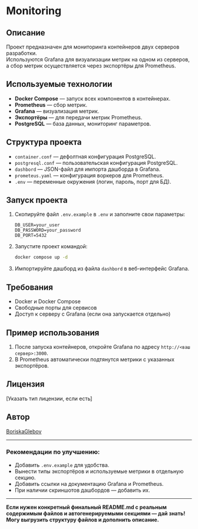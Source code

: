 # Monitoring

## Описание

Проект предназначен для мониторинга контейнеров двух серверов разработки.  
Используются Grafana для визуализации метрик на одном из серверов, а сбор метрик осуществляется через экспортёры для Prometheus.

## Используемые технологии

- **Docker Compose** — запуск всех компонентов в контейнерах.
- **Prometheus** — сбор метрик.
- **Grafana** — визуализация метрик.
- **Экспортёры** — для передачи метрик Prometheus.
- **PostgreSQL** — база данных, мониторинг параметров.

## Структура проекта

- `container.conf` — дефолтная конфигурация PostgreSQL.
- `postgresql.conf` — пользовательская конфигурация PostgreSQL.
- `dashbord` — JSON-файл для импорта дашборда в Grafana.
- `prometeus.yaml` — конфигурация воркеров для Prometheus.
- `.env` — переменные окружения (логин, пароль, порт для БД).

## Запуск проекта

1. Скопируйте файл `.env.example` в `.env` и заполните свои параметры:
    ```
    DB_USER=your_user
    DB_PASSWORD=your_password
    DB_PORT=5432
    ```
2. Запустите проект командой:
    ```bash
    docker compose up -d
    ```

3. Импортируйте дашборд из файла `dashbord` в веб-интерфейс Grafana.

## Требования

- Docker и Docker Compose
- Свободные порты для сервисов
- Доступ к серверу с Grafana (если она запускается отдельно)

## Пример использования

1. После запуска контейнеров, откройте Grafana по адресу `http://<ваш сервер>:3000`.
2. В Prometheus автоматически подтянутся метрики с указанных экспортёров.

## Лицензия

[Указать тип лицензии, если есть]

## Автор

[BoriskaGlebov](https://github.com/BoriskaGlebov)

---

### Рекомендации по улучшению:

- Добавить `.env.example` для удобства.
- Вынести типы экспортёров и используемые метрики в отдельную секцию.
- Добавить ссылки на документацию Grafana и Prometheus.
- При наличии скриншотов дашбордов — добавить их.

---

**Если нужен конкретный финальный README.md с реальным содержимым файлов и автогенерируемыми секциями — дай знать! Могу выгрузить структуру файлов и дополнить описание.**